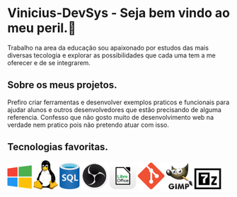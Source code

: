 # Vinicius-DevSys - Seja bem vindo ao meu peril.👋
Trabalho na area da educação sou apaixonado por estudos das mais diversas tecologia e explorar as possibilidades que cada uma tem a me oferecer e de se integrarem.
## Sobre os meus projetos.
Prefiro criar ferramentas e desenvolver exemplos praticos e funcionais para ajudar alunos e outros desenvolvedores que estão precisando de alguma referencia.
Confesso que não gosto muito de desenvolvimento web na verdade nem pratico pois não pretendo atuar com isso.
## Tecnologias favoritas.
<div>
<img src="https://github.com/Vinicius-DevSys/Vinicius-DevSys/blob/main/Icons/windows.png" width="55" alt="Descrição da imagem">
<img src="https://github.com/Vinicius-DevSys/Vinicius-DevSys/blob/main/Icons/tux.png" width="55" alt="Descrição da imagem">
<img src="https://github.com/Vinicius-DevSys/Vinicius-DevSys/blob/main/Icons/sql.png" width="45" alt="Descrição da imagem">
<img src="https://github.com/Vinicius-DevSys/Vinicius-DevSys/blob/main/Icons/obs.png" width="60" alt="Descrição da imagem">
<img src="https://github.com/Vinicius-DevSys/Vinicius-DevSys/blob/main/Icons/libre_office_logo.png" width="60" alt="Descrição da imagem">
<img src="https://github.com/Vinicius-DevSys/Vinicius-DevSys/blob/main/Icons/git.png" width="60" alt="Descrição da imagem">
<img src="https://github.com/Vinicius-DevSys/Vinicius-DevSys/blob/main/Icons/gimp.png" width="60" alt="Descrição da imagem">
<img src="https://github.com/Vinicius-DevSys/Vinicius-DevSys/blob/main/Icons/7-Zip.png" width="60" alt="Descrição da imagem">
</div>
<!--
**Vinicius-DevSys/Vinicius-DevSys** is a ✨ _special_ ✨ repository because its `README.md` (this file) appears on your GitHub profile.

Here are some ideas to get you started:

- 🔭 I’m currently working on ...
- 🌱 I’m currently learning ...
- 👯 I’m looking to collaborate on ...
- 🤔 I’m looking for help with ...
- 💬 Ask me about ...
- 📫 How to reach me: ...
- 😄 Pronouns: ...
- ⚡ Fun fact: ...
-->
